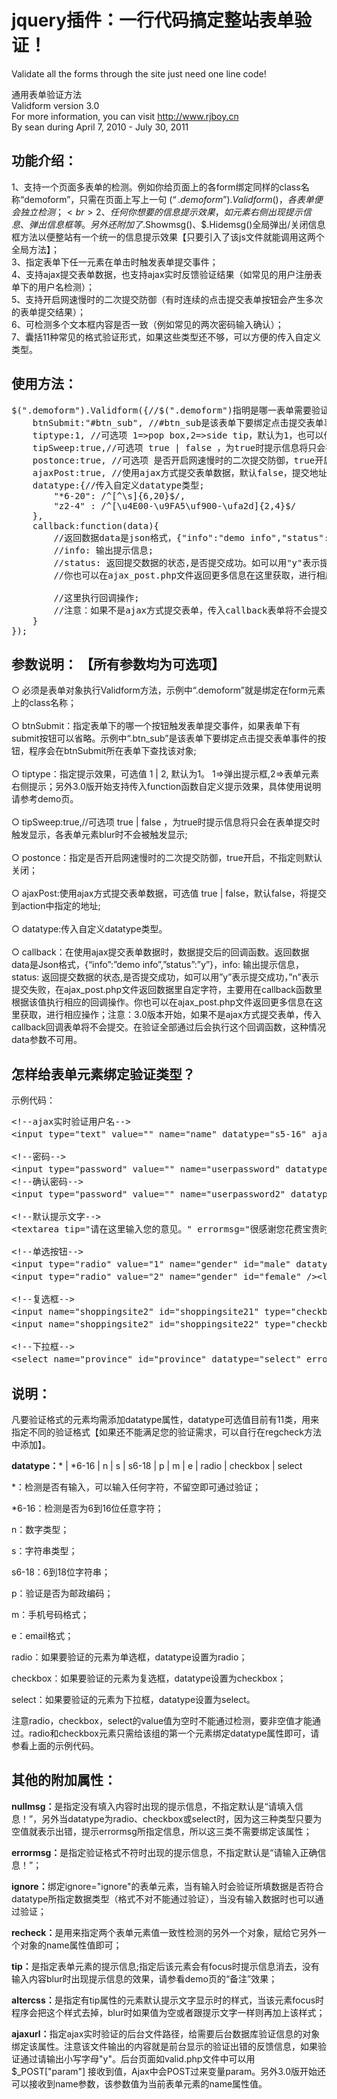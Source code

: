# jquery插件：一行代码搞定整站表单验证！
Validate all the forms through the site just need one line code! <br>

通用表单验证方法<br>
Validform version 3.0<br>
For more information, you can visit <http://www.rjboy.cn><br>
By sean during April 7, 2010 - July 30, 2011


## 功能介绍：
1、支持一个页面多表单的检测。例如你给页面上的各form绑定同样的class名称“demoform”，只需在页面上写上一句 $(“.demoform”).Validform()，各表单便会独立检测；<br>
2、任何你想要的信息提示效果，如元素右侧出现提示信息、弹出信息框等。另外还附加了$.Showmsg()、$.Hidemsg()全局弹出/关闭信息框方法以便整站有一个统一的信息提示效果【只要引入了该js文件就能调用这两个全局方法】；<br>
3、指定表单下任一元素在单击时触发表单提交事件；<br>
4、支持ajax提交表单数据，也支持ajax实时反馈验证结果（如常见的用户注册表单下的用户名检测）；<br>
5、支持开启网速慢时的二次提交防御（有时连续的点击提交表单按钮会产生多次的表单提交结果）；<br>
6、可检测多个文本框内容是否一致（例如常见的两次密码输入确认）；<br>
7、囊括11种常见的格式验证形式，如果这些类型还不够，可以方便的传入自定义类型。<br>

## 使用方法：
<pre>
$(".demoform").Validform({//$(".demoform")指明是哪一表单需要验证,名称需加在form表单上;
	btnSubmit:"#btn_sub", //#btn_sub是该表单下要绑定点击提交表单事件的按钮;如果form内含有submit按钮该参数可省略;
	tiptype:1, //可选项 1=>pop box,2=>side tip，默认为1，也可以传入一个function函数，自定义提示信息的显示方式（可以实现你想要的任何效果，具体参见demo页）;
	tipSweep:true,//可选项 true | false ，为true时提示信息将只会在表单提交时触发显示，各表单元素blur时不会被触发显示;
	postonce:true, //可选项 是否开启网速慢时的二次提交防御，true开启，不填则默认关闭;
	ajaxPost:true, //使用ajax方式提交表单数据，默认false，提交地址就是action指定地址;
	datatype:{//传入自定义datatype类型;
		"*6-20": /^[^\s]{6,20}$/,
		"z2-4" : /^[\u4E00-\u9FA5\uf900-\ufa2d]{2,4}$/
	},
	callback:function(data){
		//返回数据data是json格式，{"info":"demo info","status":"y"}
		//info: 输出提示信息;
		//status: 返回提交数据的状态,是否提交成功。如可以用"y"表示提交成功，"n"表示提交失败，在ajax_post.php文件返回数据里自定字符，主要用在callback函数里根据该值执行相应的回调操作;
		//你也可以在ajax_post.php文件返回更多信息在这里获取，进行相应操作；
			
		//这里执行回调操作;
		//注意：如果不是ajax方式提交表单，传入callback表单将不会提交。在验证全部通过后会执行这个回调函数，这种情况data参数不可用。
	}
});
</pre>

## 参数说明： 【所有参数均为可选项】
○ 必须是表单对象执行Validform方法，示例中“.demoform”就是绑定在form元素上的class名称；<br><br>
○ btnSubmit：指定表单下的哪一个按钮触发表单提交事件，如果表单下有submit按钮可以省略。示例中“.btn_sub”是该表单下要绑定点击提交表单事件的按钮，程序会在btnSubmit所在表单下查找该对象;<br><br>
○ tiptype：指定提示效果，可选值 1 | 2, 默认为1。 1=>弹出提示框,2=>表单元素右侧提示；另外3.0版开始支持传入function函数自定义提示效果，具体使用说明请参考demo页。<br><br>
○ tipSweep:true,//可选项 true | false ，为true时提示信息将只会在表单提交时触发显示，各表单元素blur时不会被触发显示;<br><br>
○ postonce：指定是否开启网速慢时的二次提交防御，true开启，不指定则默认关闭；<br><br>
○ ajaxPost:使用ajax方式提交表单数据，可选值 true | false，默认false，将提交到action中指定的地址;<br><br>
○ datatype:传入自定义datatype类型。<br><br>
○ callback：在使用ajax提交表单数据时，数据提交后的回调函数。返回数据data是Json格式，{“info”:”demo info”,”status”:”y”}，info: 输出提示信息，status: 返回提交数据的状态,是否提交成功，如可以用”y”表示提交成功，”n”表示提交失败，在ajax_post.php文件返回数据里自定字符，主要用在callback函数里根据该值执行相应的回调操作。你也可以在ajax_post.php文件返回更多信息在这里获取，进行相应操作；注意：3.0版本开始，如果不是ajax方式提交表单，传入callback回调表单将不会提交。在验证全部通过后会执行这个回调函数，这种情况data参数不可用。<br>


## 怎样给表单元素绑定验证类型？

示例代码：<br>
<pre>
&lt;!--ajax实时验证用户名--&gt;
&lt;input type="text" value="" name="name" datatype="s5-16" ajaxurl="valid.php" nullmsg="请输入用户名！" errormsg="昵称至少5个字符,最多16个字符！" /&gt;

&lt;!--密码--&gt;
&lt;input type="password" value="" name="userpassword" datatype="*6-15" errormsg="密码范围在6~15位之间,不能使用空格！" /&gt;
&lt;!--确认密码--&gt;
&lt;input type="password" value="" name="userpassword2" datatype="*" recheck="userpassword" errormsg="您两次输入的账号密码不一致！" /&gt;

&lt;!--默认提示文字--&gt;
&lt;textarea tip="请在这里输入您的意见。" errormsg="很感谢您花费宝贵时间给我们提供反馈，请填写有效内容！"  datatype="s" altercss="gray" class="gray" name="msg" value=""&gt;请在这里输入您的意见。&lt;/textarea&gt;

&lt;!--单选按钮--&gt;
&lt;input type="radio" value="1" name="gender" id="male" datatype="radio" errormsg="请选择性别！" /&gt;&lt;label for="male"&gt;男&lt;/label&gt;
&lt;input type="radio" value="2" name="gender" id="female" /&gt;&lt;label for="female"&gt;女&lt;/label&gt;

&lt;!--复选框--&gt;
&lt;input name="shoppingsite2" id="shoppingsite21" type="checkbox"  value="1" datatype="checkbox" errormsg="请选择您常去的购物网站！" /&gt;&lt;label for="shoppingsite21"&gt;淘宝网&lt;/label&gt;
&lt;input name="shoppingsite2" id="shoppingsite22" type="checkbox"  value="2" /&gt;&lt;label for="shoppingsite22"&gt;当当网&lt;/label&gt;

&lt;!--下拉框--&gt;
&lt;select name="province" id="province" datatype="select" errormsg="请选择省份！" &gt;&lt;option value=""&gt;--请选择省份--&lt;/option&gt;&lt;option value="1"&gt;江西省&lt;/option&gt;&lt;/select&gt;
</pre>

## 说明：
凡要验证格式的元素均需添加datatype属性，datatype可选值目前有11类，用来指定不同的验证格式【如果还不能满足您的验证需求，可以自行在regcheck方法中添加】。<br>

<strong>datatype：</strong>* | *6-16 | n | s | s6-18 | p | m | e | radio | checkbox | select<br>

*：检测是否有输入，可以输入任何字符，不留空即可通过验证；<br>

*6-16：检测是否为6到16位任意字符；<br>

n：数字类型；<br>

s：字符串类型；<br>

s6-18：6到18位字符串；<br>

p：验证是否为邮政编码；<br>

m：手机号码格式；<br>

e：email格式；<br>

radio：如果要验证的元素为单选框，datatype设置为radio；<br>

checkbox：如果要验证的元素为复选框，datatype设置为checkbox；<br>

select：如果要验证的元素为下拉框，datatype设置为select。<br>

注意radio，checkbox，select的value值为空时不能通过检测，要非空值才能通过。radio和checkbox元素只需给该组的第一个元素绑定datatype属性即可，请参看上面的示例代码。<br>

## 其他的附加属性：
<strong>nullmsg：</strong>是指定没有填入内容时出现的提示信息，不指定默认是“请填入信息！”，另外当datatype为radio、checkbox或select时，因为这三种类型只要为空值就表示出错，提示errormsg所指定信息，所以这三类不需要绑定该属性；<br>

<strong>errormsg：</strong>是指定验证格式不符时出现的提示信息，不指定默认是“请输入正确信息！”；<br>

<strong>ignore：</strong>绑定ignore="ignore"的表单元素，当有输入时会验证所填数据是否符合datatype所指定数据类型（格式不对不能通过验证），当没有输入数据时也可以通过验证；<br>

<strong>recheck：</strong>是用来指定两个表单元素值一致性检测的另外一个对象，赋给它另外一个对象的name属性值即可；<br>

<strong>tip：</strong>是指定表单元素的提示信息;指定后该元素会有focus时提示信息消去，没有输入内容blur时出现提示信息的效果，请参看demo页的“备注”效果；<br>

<strong>altercss：</strong>是指定有tip属性的元素默认提示文字显示时的样式，当该元素focus时程序会把这个样式去掉，blur时如果值为空或者跟提示文字一样则再加上该样式；<br>

<strong>ajaxurl：</strong>指定ajax实时验证的后台文件路径，给需要后台数据库验证信息的对象绑定该属性。注意该文件输出的内容就是前台显示的验证出错的反馈信息，如果验证通过请输出小写字母"y"。后台页面如valid.php文件中可以用 $_POST["param"] 接收到值，Ajax中会POST过来变量param。另外3.0版开始还可以接收到name参数，该参数值为当前表单元素的name属性值。<br>